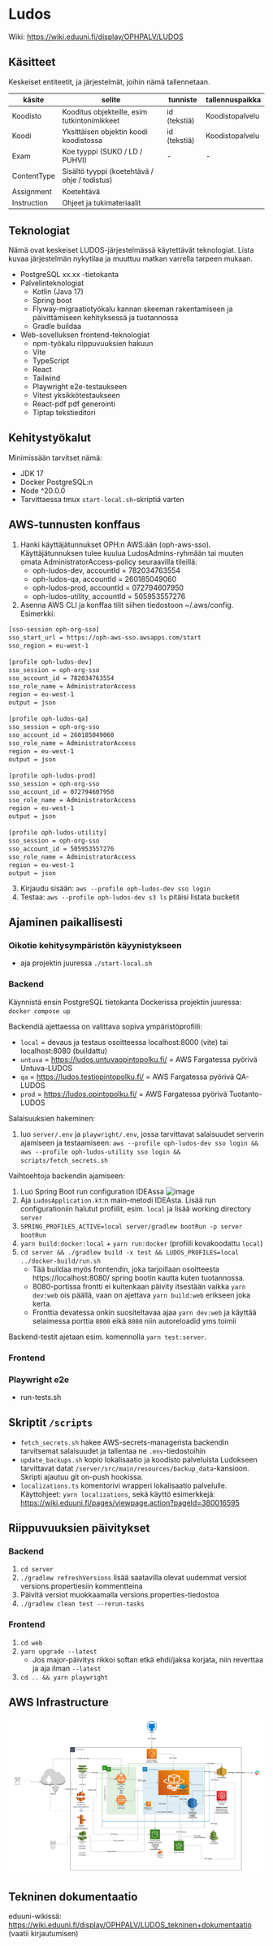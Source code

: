 # Ludos
Wiki: https://wiki.eduuni.fi/display/OPHPALV/LUDOS

## Käsitteet

Keskeiset entiteetit, ja järjestelmät, joihin nämä tallennetaan.

| käsite      | selite                                        | tunniste     | tallennuspaikka |
|-------------|-----------------------------------------------|--------------|-----------------|
| Koodisto    | Kooditus objekteille, esim tutkintonimikkeet  | id (tekstiä) | Koodistopalvelu |
| Koodi       | Yksittäisen objektin koodi koodistossa        | id (tekstiä) | Koodistopalvelu |
| Exam        | Koe tyyppi (SUKO / LD / PUHVI)                | -            | -               |
| ContentType | Sisältö tyyppi (koetehtävä / ohje / todistus) |              |                 |
| Assignment  | Koetehtävä                                    |              |                 |
| Instruction | Ohjeet ja tukimateriaalit                     |              |                 |

## Teknologiat

Nämä ovat keskeiset LUDOS-järjestelmässä käytettävät teknologiat. Lista kuvaa järjestelmän nykytilaa ja muuttuu matkan varrella tarpeen mukaan.

- PostgreSQL xx.xx -tietokanta
- Palvelinteknologiat
    - Kotlin (Java 17)
    - Spring boot
    - Flyway-migraatiotyökalu kannan skeeman rakentamiseen ja päivittämiseen kehityksessä ja tuotannossa
    - Gradle buildaa
- Web-sovelluksen frontend-teknologiat
    - npm-työkalu riippuvuuksien hakuun
    - Vite
    - TypeScript
    - React
    - Tailwind
    - Playwright e2e-testaukseen
    - Vitest yksikkötestaukseen
    - React-pdf pdf generointi
    - Tiptap tekstieditori

## Kehitystyökalut

Minimissään tarvitset nämä:
- JDK 17
- Docker PostgreSQL:n
- Node ^20.0.0
- Tarvittaessa tmux `start-local.sh`-skriptiä varten

## AWS-tunnusten konffaus

1) Hanki käyttäjätunnukset OPH:n AWS:ään (oph-aws-sso). Käyttäjätunnuksen tulee kuulua LudosAdmins-ryhmään tai muuten omata AdministratorAccess-policy seuraavilla tileillä:
   * oph-ludos-dev,     accountId = 782034763554
   * oph-ludos-qa,      accountId = 260185049060
   * oph-ludos-prod,    accountId = 072794607950
   * oph-ludos-utility, accountId = 505953557276
2) Asenna AWS CLI ja konffaa tilit siihen tiedostoon ~/.aws/config. Esimerkki:

```
[sso-session oph-org-sso]
sso_start_url = https://oph-aws-sso.awsapps.com/start
sso_region = eu-west-1

[profile oph-ludos-dev]
sso_session = oph-org-sso
sso_account_id = 782034763554
sso_role_name = AdministratorAccess
region = eu-west-1
output = json

[profile oph-ludos-qa]
sso_session = oph-org-sso
sso_account_id = 260185049060
sso_role_name = AdministratorAccess
region = eu-west-1
output = json

[profile oph-ludos-prod]
sso_session = oph-org-sso
sso_account_id = 072794607950
sso_role_name = AdministratorAccess
region = eu-west-1
output = json

[profile oph-ludos-utility]
sso_session = oph-org-sso
sso_account_id = 505953557276
sso_role_name = AdministratorAccess
region = eu-west-1
output = json
```

3) Kirjaudu sisään: `aws --profile oph-ludos-dev sso login` 
4) Testaa: `aws --profile oph-ludos-dev s3 ls` pitäisi listata bucketit


## Ajaminen paikallisesti

### Oikotie kehitysympäristön käyynistykseen
- aja projektin juuressa `./start-local.sh`

### Backend

Käynnistä ensin PostgreSQL tietokanta Dockerissa projektin juuressa: `docker compose up`

Backendiä ajettaessa on valittava sopiva ympäristöprofiili:
- `local` = devaus ja testaus osoitteessa localhost:8000 (vite) tai localhost:8080 (buildattu)
- `untuva` = https://ludos.untuvaopintopolku.fi/ = AWS Fargatessa pyörivä Untuva-LUDOS
- `qa` = https://ludos.testiopintopolku.fi/ = AWS Fargatessa pyörivä QA-LUDOS
- `prod` = https://ludos.opintopolku.fi/ = AWS Fargatessa pyörivä Tuotanto-LUDOS

Salaisuuksien hakeminen:
1) luo `server/.env` ja `playwright/.env`, jossa tarvittavat salaisuudet serverin ajamiseen ja testaamiseen: `aws --profile oph-ludos-dev sso login && aws --profile oph-ludos-utility sso login && scripts/fetch_secrets.sh`

Vaihtoehtoja backendin ajamiseen:
1) Luo Spring Boot run configuration IDEAssa
   ![image](https://github.com/Opetushallitus/ludos/assets/1202380/aa273728-0b41-4625-8d3f-1a6cf9c63079)
2) Aja `LudosApplication.kt`:n main-metodi IDEAsta. Lisää run configurationiin halutut profiilit, esim. `local` ja lisää working directory `server`
3) `SPRING_PROFILES_ACTIVE=local server/gradlew bootRun -p server bootRun`
4) `yarn build:docker:local` + `yarn run:docker` (profiili kovakoodattu `local`)
5) `cd server && ./gradlew build -x test && LUDOS_PROFILES=local ../docker-build/run.sh`
    * Tää buildaa myös frontendin, joka tarjoillaan osoitteesta https://localhost:8080/ spring
      bootin kautta kuten tuotannossa.
    * 8080-portissa frontti ei kuitenkaan päivity itsestään vaikka `yarn dev:web` ois päällä, vaan on ajettava `yarn build:web` erikseen joka kerta.
    * Fronttia devatessa onkin suositeltavaa ajaa `yarn dev:web` ja käyttää selaimessa porttia `8000` eikä `8080` niin autoreloadid yms toimii

Backend-testit ajetaan esim. komennolla `yarn test:server`.

### Frontend

### Playwright e2e
- run-tests.sh


## Skriptit `/scripts`
- `fetch_secrets.sh` hakee AWS-secrets-managerista backendin tarvitsemat salaisuudet ja tallentaa ne `.env`-tiedostoihin
- `update_backups.sh` kopio lokalisaatio ja koodisto palveluista Ludokseen tarvittavat datat `/server/src/main/resources/backup_data`-kansioon. Skripti ajautuu git on-push hookissa.
- `localizations.ts` komentorivi wrapperi lokalisaatio palvelulle. Käyttohjeet: `yarn localizations`, sekä käyttö esimerkkejä: https://wiki.eduuni.fi/pages/viewpage.action?pageId=380016595

## Riippuvuuksien päivitykset

### Backend

1) `cd server`
2) `./gradlew refreshVersions` lisää saatavilla olevat uudemmat versiot versions.propertiesiin kommentteina
3) Päivitä versiot muokkaamalla versions.properties-tiedostoa
4) `./gradlew clean test --rerun-tasks`

### Frontend

1) `cd web`
2) `yarn upgrade --latest`
   * Jos major-päivitys rikkoi softan etkä ehdi/jaksa korjata, niin reverttaa ja aja ilman `--latest`
3) `cd .. && yarn playwright`

## AWS Infrastructure

![AWS](./docs/images/Ludos_AWS_setup.png)

## Tekninen dokumentaatio

eduuni-wikissä: https://wiki.eduuni.fi/display/OPHPALV/LUDOS_tekninen+dokumentaatio (vaatii kirjautumisen)

